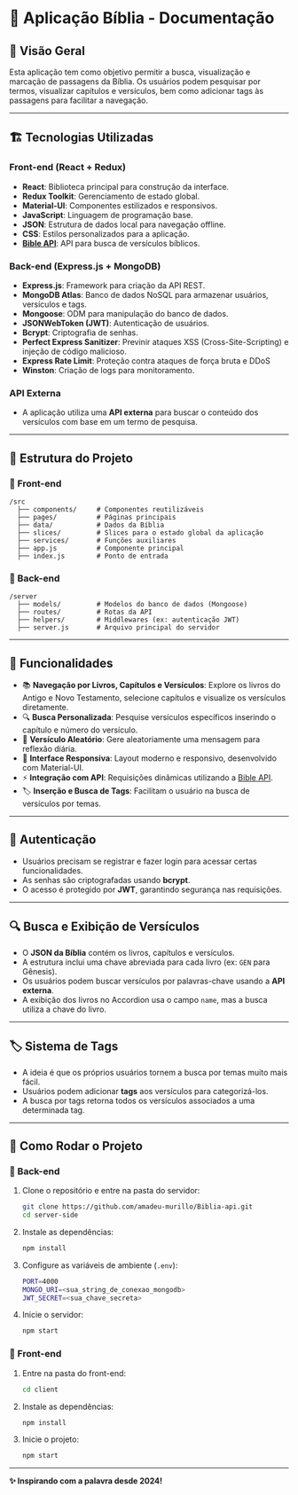 # 📖 Aplicação Bíblia - Documentação

## 📌 Visão Geral
Esta aplicação tem como objetivo permitir a busca, visualização e marcação de passagens da Bíblia. Os usuários podem pesquisar por termos, visualizar capítulos e versículos, bem como adicionar tags às passagens para facilitar a navegação.

---

## 🏗️ Tecnologias Utilizadas

### Front-end (React + Redux)
- **React**: Biblioteca principal para construção da interface.
- **Redux Toolkit**: Gerenciamento de estado global.
- **Material-UI**: Componentes estilizados e responsivos.
- **JavaScript**: Linguagem de programação base.
- **JSON**: Estrutura de dados local para navegação offline.
- **CSS**: Estilos personalizados para a aplicação.
- **[Bible API](https://bible-api.com/)**: API para busca de versículos bíblicos.

### Back-end (Express.js + MongoDB)
- **Express.js**: Framework para criação da API REST.
- **MongoDB Atlas**: Banco de dados NoSQL para armazenar usuários, versículos e tags.
- **Mongoose**: ODM para manipulação do banco de dados.
- **JSONWebToken (JWT)**: Autenticação de usuários.
- **Bcrypt**: Criptografia de senhas.
- **Perfect Express Sanitizer**: Previnir ataques XSS (Cross-Site-Scripting) e injeção de código malicioso.
- **Express Rate Limit**: Proteção contra ataques de força bruta e DDoS
- **Winston**: Criação de logs para monitoramento.

### API Externa
- A aplicação utiliza uma **API externa** para buscar o conteúdo dos versículos com base em um termo de pesquisa.

---

## 📂 Estrutura do Projeto

### 📌 Front-end
```
/src
  ├── components/     # Componentes reutilizáveis
  ├── pages/          # Páginas principais
  ├── data/           # Dados da Bíblia
  ├── slices/         # Slices para o estado global da aplicação
  ├── services/       # Funções auxiliares
  ├── app.js          # Componente principal
  ├── index.js        # Ponto de entrada
```

### 📌 Back-end
```
/server
  ├── models/         # Modelos do banco de dados (Mongoose)
  ├── routes/         # Rotas da API
  ├── helpers/        # Middlewares (ex: autenticação JWT)
  ├── server.js       # Arquivo principal do servidor
```

---

## 🚀 Funcionalidades

- 📚 **Navegação por Livros, Capítulos e Versículos**: Explore os livros do Antigo e Novo Testamento, selecione capítulos e visualize os versículos diretamente.
- 🔍 **Busca Personalizada**: Pesquise versículos específicos inserindo o capítulo e número do versículo.
- 🎲 **Versículo Aleatório**: Gere aleatoriamente uma mensagem para reflexão diária.
- 🎨 **Interface Responsiva**: Layout moderno e responsivo, desenvolvido com Material-UI.
- ⚡ **Integração com API**: Requisições dinâmicas utilizando a [Bible API](https://bible-api.com/).
- 🏷️ **Inserção e Busca de Tags**: Facilitam o usuário na busca de versículos por temas.

---

## 🔑 Autenticação
- Usuários precisam se registrar e fazer login para acessar certas funcionalidades.
- As senhas são criptografadas usando **bcrypt**.
- O acesso é protegido por **JWT**, garantindo segurança nas requisições.

---

## 🔍 Busca e Exibição de Versículos
- O **JSON da Bíblia** contém os livros, capítulos e versículos.
- A estrutura inclui uma chave abreviada para cada livro (ex: `GEN` para Gênesis).
- Os usuários podem buscar versículos por palavras-chave usando a **API externa**.
- A exibição dos livros no Accordion usa o campo `name`, mas a busca utiliza a chave do livro.

---

## 🏷️ Sistema de Tags
- A ideia é que os próprios usuários tornem a busca por temas muito mais fácil.
- Usuários podem adicionar **tags** aos versículos para categorizá-los.
- A busca por tags retorna todos os versículos associados a uma determinada tag.

---

## 🚀 Como Rodar o Projeto
### 📌 Back-end
1. Clone o repositório e entre na pasta do servidor:
   ```sh
   git clone https://github.com/amadeu-murillo/Biblia-api.git
   cd server-side
   ```
2. Instale as dependências:
   ```sh
   npm install
   ```
3. Configure as variáveis de ambiente (`.env`):
   ```sh
   PORT=4000
   MONGO_URI=<sua_string_de_conexao_mongodb>
   JWT_SECRET=<sua_chave_secreta>
   ```
4. Inicie o servidor:
   ```sh
   npm start
   ```

### 📌 Front-end
1. Entre na pasta do front-end:
   ```sh
   cd client
   ```
2. Instale as dependências:
   ```sh
   npm install
   ```
3. Inicie o projeto:
   ```sh
   npm start
   ```

---

**✨ Inspirando com a palavra desde 2024!**

